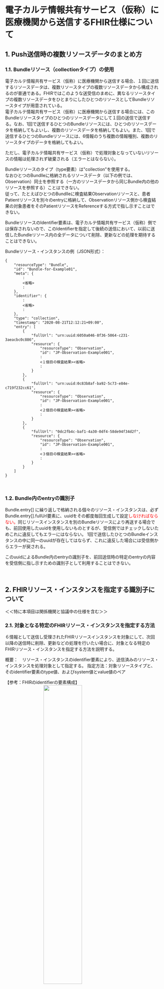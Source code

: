<style type="text/css">

table {
  border: solid 1px black;
  border-collapse: collapse;
}
 
table td {
  border: solid 1px black;

}

table th {
  border: solid 1px black;
}
   h1 {
      counter-reset: chapter;
    }

    h2 {
      counter-reset: sub-chapter;
    }

    h3 {
      counter-reset: section;
    }

    h4 {
      counter-reset: sub-section;
    }

    h5 {
      counter-reset: composite;
    }

    h6 {
      counter-reset: sub-composite;
    }

    h1:before {
      color: black;
      counter-increment: bchapter;
      content:  " ";
    }

    h2:before {
      color: black;
      counter-increment: chapter;
      content: counter(chapter) ". ";
    }

    h3:before {
      color: black;
      counter-increment: sub-chapter;
      content: counter(chapter) "."counter(sub-chapter) ". ";
    }


    h4:before {
      color: black;
      counter-increment: section;
      content: counter(chapter) "."counter(sub-chapter) "."counter(section) " ";
    }

    h5:before {
      color: black;
      counter-increment: sub-section;
      content: counter(chapter) "."counter(sub-chapter) "."counter(section) "."counter(sub-section) " ";
    }

    h6:before {
      color: black;
      counter-increment: sub-sub-section;
      content: "　　"counter(sub-sub-section) "）";
    }

</style>




# 電子カルテ情報共有サービス（仮称）に医療機関から送信するFHIR仕様について

## Push送信時の複数リソースデータのまとめ方
### Bundleリソース（collectionタイプ）の使用
電子カルテ情報共有サービス（仮称）に医療機関から送信する場合、１回に送信するリソースデータは、複数リソースタイプの複数リソースデータから構成されるのが普通である。FHIRではこのような送受信のまめに、異なるリソースタイプの複数リソースデータをひとまりにしたひとつのリソースとしてBundleリソースタイプが用意されている。<br>
電子カルテ情報共有サービス（仮称）に医療機関から送信する場合には、このBundleリソースタイプのひとつのリソースデータにして１回の送信で送信する。なお、1回で送信するひとつのBundleリソースには、ひとつのリソースデータを格納してもよいし、複数のリソースデータを格納してもよい。また、1回で送信するひとつのBundleリソースには、6情報のうち複数の情報種別、複数のリソースタイプのデータを格納してもよい。

ただし、電子カルテ情報共有サービス（仮称）で処理対象となっていないリソースの情報は処理されず破棄される（エラーとはならない）。

Bundleリソースのタイプ（type要素）は"collection"を使用する。<br>
なおひとつのBundlleに格納されるリソースデータ（以下の例では、Observation）同士を参照する（一方のリソースデータから同じBundle内の他のリソースを参照する）ことはできない。<br>
従って、たとえばひとつのBundlleに検査結果Observationリソースと、患者Patientリソースを別々のentryに格納して、Observationリソース側から検査結果の対象患者をそのPatientリソースをReferenceする方式で指し示すことはできない。

BundleリソースのIdentifier要素は、電子カルテ情報共有サービス（仮称）側では保存されないので、このIdentifierを指定して後続の送信において、以前に送信したBundleリソース内の全データについて削除、更新などの処理を期待することはできない。

Bundleリソース・インスタンスの例（JSON形式）：
```
{
    "resourceType": "Bundle",
    "id": "Bundle-for-Example01",
    "meta": {
        :
        <省略>
        :
    },
    "identifier": {
        :
        <省略>
        :
    },
    "type": "collection",
    "timestamp": "2020-08-21T12:12:21+09:00",
    "entry": [
        {
            "fullUrl": "urn:uuid:6050a046-8f36-5064-c231-3aeacbc0c886",
            "resource": {
                "resourceType": "Observation",
                "id": "JP-Observation-Example001",
                :
                <１個目の検査結果><省略>
                :
            }
        },
        {
            "fullUrl": "urn:uuid:0c83b8af-ba92-5c73-e84e-c719f232cc61",
            "resource": {
                "resourceType": "Observation",
                "id": "JP-Observation-Example001",
                :
                <２個目の検査結果><省略>
                :
            }
        },
        {
            "fullUrl": "0dc2fb4c-baf1-4a30-0df4-58de94f34d2f",
            "resource": {
                "resourceType": "Observation",
                "id": "JP-Observation-Example001",
                :
                <３個目の検査結果><省略>
                :
            }
        }
    ]
}
```

<br>

### Bundle内のentryの識別子
Bundle.entry[] に繰り返しで格納される個々のリソース・インスタンスは、必ずBundle.entry[].fullUrl要素に、uuidをその都度毎回生成して設定<span style="color: red; ">しなければならない。</span>同じリソースインスタンスを別のBundleリソースにより再送する場合でも、前回使用したuuidを使用しないものとするが、受信側ではチェックしないためこれに違反してもエラーにはならない。
1回で送信したひとつのBundleインスタンスの中に同一のuuidが存在してはならず、これに違反した場合には受信側からエラーが戻される。

このuuidによるBundle内のentryの識別子を、前回送信時の特定のentryの内容を受信側に指し示すための識別子として利用することはできない。

<br>

## FHIRリソース・インスタンスを指定する識別子について
＜＜特に本項目は関係機関と協議中の仕様を含む＞＞<br>

### 対象となる特定のFHIRリソース・インスタンスを指定する方法
６情報として送信し受理されたFHIRリソースインスタンスを対象にして、次回以降の送信時に削除、更新などの処理を行いたい場合に、対象となる特定のFHIRリソース・インスタンスを指定する方法を説明する。

概要：　リソース・インスタンスのidentifier要素により、送信済みのリソース・インスタンスを処理対象として指定する。
指定方法：対象リソースタイプと、そのidentifier要素のtype値、およびsystem値とvalue値のペア

【参考：FHIRのidentifierの要素構成】
<img src="identifier.png" style="display: block; margin: auto;" width="50%"><br clear="all">

通常、１回のオーダや結果報告で、複数の処方薬、複数の検査結果項目が発生するので、その複数のリソースインスタンスを１回のBundleで送信する。
Bundleに含まれる個々のリソース・インスタンスのidentifier要素が、 そのリソース・インスタンスを一意に識別できるidentiferか、それとも１回のオーダや報告に含まれるすべてのリソースを一括して指定しているかの違いにより、以下の２通りのシステムがありうる。
<table>
<tr>

<td>
<img src="identifier-typeA.png" style="display: block; margin: auto;" width="100%"><br clear="all">

</td>
<td>
<img src="identifier-typeB.png" style="display: block; margin: auto;" width="100%"><br clear="all">

</td>
</tr>
</table>
  - ＜IdentifierタイプA＞：　リソース・インスタンスひとつひとつを個別に異なるインスタンスとして識別できる個別のidentifierを、送信する側が割り当てることができる。最初の送信の後の（２回目以降での）更新や削除の指示において、１回目に送信したときと同じidentifierを指定すれば１回目に送信したときのリソース・インスタンスを間違いなく指し示すことができるシステムである。このタイプのシステムでは、削除や更新は個々のリソース・インスタンスごとに可能である。
  注意が必要なのは、一見、個々のリソース・インスタンスごとに異なるidentifierが割り当てられていても、例えばひとつの処方箋内の医薬品の出現順序や結果報告書の項目順序に依存した順序番号などを割り当てているようなシステムがある。こうしたシステムでは、１回目と２回目で処方医薬品の数が変更されているような場合には同じidentifierが異なる処方医薬品情報を指し示してしまうことがあるので、＜IdentifierタイプA＞とはならない。この場合には、次に記載する＜IdentifierタイプB＞のidentifierを別に生成して設定する必要がある。
  - ＜IdentifierタイプB＞：　リソースインスタンスひとつひとつは区別されず、オーダ番号や結果報告書番号のように１回のオーダ単位での識別しかできないid情報を割り当てるシステムの場合がある。このようなシステムでは、削除や更新は１回のオーダや結果報告に含まれるすべてのリソース・インスタンスに対して一括して実施するのが普通である。たとえばただひとつの医薬品の処方量の変更や、1医薬品の削除だけであっても、そのときの１回の処方オーダで同時に処方したすべての医薬品に対応したすべてのリソース・インスタンスをまとめて削除した上で、それらすべてを新規に登録しなおすことが必要である。この場合、１回のオーダや結果報告に含まれるすべてのリソース・インスタンスは同じidentifierを持っている必要があり、こうしたシステムを＜IdentifierタイプB＞とする。
- Bundleリソースに格納されるすべてのリソース・インスタンスには、Identifier要素に必ず＜IdentifierタイプA＞または＜IdentifierタイプB＞のどちらかに対応する決められたtype値を設定しなければならない（後述）。その上でsystem値と、その下で一意となるそれぞれのvalueを生成して設定<span style="color: red; ">しなければならない。</span>
すなわち、
  - ＜IdentifierタイプA＞では、その医療機関のそのシステム系統では、過去未来に跨がり、すべてのリソース・インスタンスをひとつひとつ、必ず一意に、同じものとして識別できるID値をidentifier.valueに設定<span style="color: red; ">しなければならない。</span>
  - ＜IdentifierタイプB＞では、その医療機関のそのシステム系統では、過去未来に跨がり、リソース・インスタンスが含まれるオーダ単位や結果報告書単位で一意に識別できるID値（たとえばオーダ番号や結果報告書番号）をidentifier.valueに設定<span style="color: red; ">しなければならない。</span>このタイプでは、同じオーダ単位や結果報告書単位に含まれるすべてのリソース・インスタンスには同一のidentifierが少なくともひとつ付与<span style="color: red; ">されなければならない。</span>

<table>
<tr>
<img src="identifier-typetype.png" style="display: block; margin: auto;" width="80%"><br clear="all">
</tr>
</table>

＜IdentifierタイプA＞または＜IdentifierタイプB＞における、identifier要素のtype値の設定方法：

```
1) ＜IdentifierタイプA＞の場合のidentifier.typeの例：
"type": {
  "coding": [
    {
      "system": "http://hl7.org/fhir/ValueSet/identifier-type",
      "code": "ACSN"
    }
  ]
}
```
```
2) ＜IdentifierタイプB＞の場合で、identifierとしてオーダ番号を設定する場合のidentifier.typeの例：
"type": {
  "coding": [
    {
      "system": "http://hl7.org/fhir/ValueSet/identifier-type",
      "code": "PLAC"
    }
  ]
}
```
```
3) ＜IdentifierタイプB＞の場合で、identifierとして実施番号や報告書番号を設定する場合のidentifier.typeの例：
"type": {
  "coding": [
    {
      "system": "http://hl7.org/fhir/ValueSet/identifier-type",
      "code": "FILL"
    }
  ]
}
```
なお、2)と3)は厳密に区別する必要はなく、＜IdentifierタイプB＞であれば、2)3)のどちらの方法で設定しても構わない。
以上の仕様の意味を理解するために、受信側のサービスの処理内容を説明する。

### 電子カルテ情報共有サービス（仮称）での処理内容の説明
  前提として、以下で扱うidentifier.type要素には前項で定められた固定値のいずれかが設定<span style="color: red; ">されていなければならない。</span>

  1. 処理要求時に受信したBundleリソースに含まれる個々のリソース・インスタンスについて、そのリソースのidentifier要素のtype要素が＜IdentifierタイプA＞または＜IdentifierタイプB＞のどちらかであれば、そのリソースを処理要求元のリソースとする。それ以外のリソースは無視する。
  1. 処理要求元のリソースのidentifierとsystem値、value値のペアが一致するリソースをすべて検索して、ヒットした全てのFHIRリソースインスタンスを処理対象のリソースとする。ただし、＜IdentifierタイプA＞の場合には、ヒットしたFHIRリソースインスタンスが複数あればエラーとなり何もしない。
  1. 削除処理
    前項で処理対象となったすべてのリソースについて指定された削除処理を行なう。
    削除処理の途中で失敗した対象があった場合には、この処理すべて（今回の削除処理すべて）を中止し、削除処理の前の状態に戻る（ロールバック）。
    削除処理要求の場合には、処理要求元のリソースにはidentifier要素だけがあれば、他の要素は（必須要素も含め）なくても構わない。すなわちそのリソースのvalidationは行わない。
  1. 更新処理の場合には、削除＋新規登録の処理を、ひとつの「identifierとsystem値、value値のペア」ごとに行うことによって更新処理を実現する。そのため、まず上記削除処理をひとつの「identifierとsystem値、value値のペア」を対象として、該当するすべての対象リソースに対して行なう。次に、処理要求元のリソースのうちその「identifierとsystem値、value値のペア」のものをすべて新規登録する。
  一連の削除ー新規登録が成功した場合には、次の「identifierとsystem値、value値のペア」を対象とした処理に移る。
  <br>この「identifierとsystem値、value値のペア」を対象とした、「削除、登録」の途中で失敗またはエラーとなる対象があった場合には、すべて（削除＋更新のうちの削除を含むすべての処理）を中止し、その「identifierとsystem値、value値のペア」に関する「削除＋更新」の処理前の状態に戻る（ロールバック）。
  <br>なお、指定された対象となる既存のFHIRリソースインスタンスと比べて更新データに過不足があっても構わない。

以上の処理要件を満せるよう、６情報の各リソースインスタンスには、送信側の責任で適切にidentifier要素のsystem値とvalue値とを設定すること。


## 検体検査結果情報における検査項目のコーディング規則
いわゆる6情報のうち、検体検査結果情報は、Observationリソースタイプを使用し、Profile「診療情報コアサマリー用　Observationリソース（検体検査結果／感染症検体検査結果）プロファイル」に準拠してデータを作成するものとする。
検査項目を識別する情報は、code要素に設定される項目コード情報(code.coding要素)に、JLAC10コードまたはJLAC11コードのいずれか、またはそれに準拠した以降で説明するコードのいずれかの情報を必ず設定<span style="color: red; ">しなければならない。</span>いずれも設定されていない場合には、エラーとして扱われる。

以下では「JLACコード」とは、JLAC10コードまたはJLAC11コードを指す。

### 「臨床検査項目基本コードセット」＊に掲載される検査項目の場合：
[臨床検査項目基本コードセット一覧](ccslabo43set.html)
```
 * 「臨床検査項目基本コードセット」 : 別に厚生労働省が定める、6情報の「臨床検査項目基本コードセット」（43項目）を指す。
```
 - 「臨床検査項目基本コードセット」に掲載される当該項目の、同リストに掲載されているJLACコード
 - 掲載される当該項目の、同リストに掲載されているJLACコードから、測定法コード部分3桁を998または999（「998:測定法を問わず」「999:その他の測定法」の意味）に置き換えたコード：これは、測定法3桁のコーディングが正しくできない場合（998:測定法を問わず）や、掲載されているコードと測定法が異なると考えられる場合（999:その他の測定法）に使用することができる。
この場合のsystem値は検体検査情報の説明を参照のこと。

#### 検査項目名称について
コードに対応する（code.coding[n].displayに設定する）項目名称は、「臨床検査項目基本コードセット」掲載される当該項目の、同リストに掲載されている項目名称の文字列をそのまま設定<span style="color: red; ">しなければならない。</span>

#### 施設固有の検査項目コードとその名称の設定について
JLAC10コードの設定の有無に関わらず、施設固有コードとそれに対応する施設固有名称のペアは、上記コードを設定したcode.codingとは別のcode.codingに設定（code.coding.codeとcode.coding.displayに設定）<span style="color: red; ">しなければならない。</span>
この場合のsystem値は"http://jpfhir.jp/fhir/eClinicalSummary/ValueSet/JP_CCS_ObsLabResult_LocalCode_CS"を固定で設定する。

### 「臨床検査項目基本コードセット」に掲載されない検査項目の場合：
 - 当該項目のJLACコード
 - 当該項目のJLACコードから、測定法コード部分3桁を998または999（「998:測定法を問わず」「999:その他の測定法」の意味）に置き換えたコード。
 - 未標準化コード＝すべて9からなる17桁のコード（<span style="color: blue; ">99999999999999999</span>）：これは、なんらかの理由でJLACコードに対応づけられたデータを作成できない場合や、測定法以外の部分についても不正確である可能性が高い場合に、未標準化コードを表す意味で例外的に許容される。
この場合のsystem値は検体検査情報の説明を参照のこと。

#### 検査項目名称について
コードに対応する（code.coding[n].displayに設定する）項目名称は、JLACコードに対応する標準検査項目名称は定義されていないので、その項目を表す施設固有の名称文字列を適宜設定する。なお、未標準化コードに対応する名称には、<span style="color: blue; ">"未標準化コード項目(JLAC)"</span>という文字列を設定する。

#### 施設固有の検査項目コードとその名称の設定について
JLAC10コード、未標準化コードの設定の有無に関わらず、施設固有コードとそれに対応する施設固有名称のペアは、上記コードを設定したcode.codingとは別のcode.codingに設定（code.coding.codeとcode.coding.displayに設定）<span style="color: red; ">しなければならない。</span>
この場合のsystem値は"http://jpfhir.jp/fhir/eClinicalSummary/ValueSet/JP_CCS_ObsLabResult_LocalCode_CS"を固定で設定する。

## アレルギー情報と薬剤禁忌情報の区別
いわゆる6情報のうち、アレルギー情報と薬剤禁忌情報とは同じAllergyIntoleranceリソースタイプを使用し、同じProfile「診療情報コアサマリー用　AllergyIntoleranceリソース（アレルギー情報／薬剤禁忌）プロファイル」に準拠してデータを作成するものとし、両者の区別はAllergyIntoleranceリソースデータのcategory要素とcriticality要素に設定される値の組み合わせの違いにより以下の表に従い処理される。


薬剤禁忌情報においてはcategory要素にmedication、criticality要素にhighを必ず設定することによる。利用側（電子カルテ情報共有サービス（仮称））はこの両方の条件が満たされた場合にのみ「薬剤禁忌情報」として扱、どちらかまたは両方が満たされない場合には薬剤禁忌情報ではなくアレルギー情報として取り扱う。

|category要素|criticality要素|取り扱われる<br>6情報での種別|
|---|---|---|
|medication|high|薬剤禁忌情報。|
|medication|high以外|薬剤に対するアレルギー情報。<br>薬剤禁忌情報としては扱われない。|
|medication|値なし（要素なし）|薬剤に対するアレルギー情報。<br>薬剤禁忌としては扱われない。|
|medication以外|high|薬剤以外の原因物質に対するアレルギー情報。<br>薬剤禁忌としては扱われない。|
|medication以外|high以外|薬剤以外の原因物質に対するアレルギー情報。<br>薬剤禁忌としては扱われない。|
|medication以外|値なし（要素なし）|薬剤以外の原因物質に対するアレルギー情報。<br>薬剤禁忌としては扱われない。|
|値なし（要素なし）|値なし（要素なし）|なんらかのアレルギー情報。<br>薬剤禁忌としては扱われない。|

<br>

## 感染症情報とそれ以外の検体検査結果情報の区別
いわゆる6情報のうち、感染症情報とそれ以外の検体検査結果情報とは、同じObservationリソースタイプを使用し、同じProfile「診療情報コアサマリー用　Observationリソース（検体検査結果／感染症検体検査結果）プロファイル」に準拠してデータを作成するものとし、両者の区別はcode要素に設定される項目コード情報がJLAC10コードまたはJLAC11コードにより、
別に厚生労働省が定める「6情報における感染症検査項目リスト（仮称）」に含まれるコードである場合には、感染症情報として処理される。従って、感染症情報として検査情報を送信する場合には、必ず「6情報における感染症検査項目リスト（仮称）」に記載のJLAC10コードまたはJLAC11コードによりコーディング<span style="color: red; ">しなければならない。</span>


<br>

## 保険個人識別子の格納
電子カルテ情報共有サービス（仮称）に医療機関から送信する場合には、個人識別子として、保険者情報と被保険者情報を送信することが必須である。このためFHIRリソースの患者情報であるPatientリソースのidentifier要素にこの識別子情報を設定<span style="color: red; ">しなければならない。</span><br>以下にその仕様を示す。<br>
なお、Patientリソースが、別のリソースに包含されるContainedリソースとなっているにもPatientリソースのidentifier要素にこの識別子情報を設定<span style="color: red; ">しなければならない。</span>

### 「保険個人識別子」の文字列仕様
個人識別子として、保険者情報と被保険者情報とを以下の仕様で連携した文字列を使用する。<br>
本仕様では、以下、これを「保険個人識別子」と称する。また英数字は１バイト系文字の英数字を指す。<br>
保険個人識別子:　以下の各情報（要素）を半角コロン（文字コード１６進数 5A）で結合する。<br>
要素を省略する、とある場合には、長さ０の文字列とする。<br>

 - 保険者等番号:　英数字８桁　保険者番号。８桁に満たない場合は、先頭に半角ゼロを追加して８桁とする。<br>
　　（保険者等番号とは、保険者番号または公費負担者番号を指す）<br><br>
 - 被保険者証（手帳）等の記号:　英数または全角文字。健康保険被保険者証、船員保険被保険者証、受給資格者票及び国民健康保険被保険者証等の「記号及び番号」欄の記号を記録する。全角だけからなる文字列または半角だけからなる文字列のどちらかとする。英数字だけの場合には 1 バイト系（半角）文字だけから構成するか、または全角文字だけから構成する。記号または仮名漢字を含む場合には、英数字を含めすべて全角文字だけから構成する。なお、いずれの場合にも、全角空白を含めないこととする。被保険者証（手帳）等の番号だけしかない場合には、本要素は省略する。<br><br>
 - 被保険者証（手帳）等の番号:　英数または全角文字。健康保険被保険者証、船員保険被保険者証、受給資格者票及び国民健康保険被保険者証等の「記号及び番号」欄の番号、または後期高齢者被保険者証の被保険者番号を記録する。全角だけからなる文字列または半角だけからなる文字列のどちらかとする。英数字だけの場合には 1 バイト系（半角）文字だけから構成するか、または全角文字だけから構成する。記号または仮名漢字を含む場合には、英数字を含めすべて全角文字だけから構成する。なお、いずれの場合にも、全角空白を含めないこととする。<br><br>
 - 被保険者証等枝番: 「被保険者証等枝番」に対応する文字列。半角数字2桁固定とする。枝番がない（表記されていない）場合には、00とするのではなく本要素は省略する。<br>
<br>
例）保険者等番号＝12345、被保険者証（手帳）等の記号＝あいう、被保険者証（手帳）等の番号＝１８７、枝番＝05 の場合、<br>
　　保険個人識別子＝ "00012345:あいう:１８７:05" となる。<br>
　被保険者証（手帳）等の記号と枝番がない場合には<br>
　　保険個人識別子＝ "00012345::１８７:" となる。この場合、最後のコロンは必須である。<br><br>

### 保険個人識別子の格納方法
保険個人識別子は、Patientリソースのidentifier要素のvalueに記述する。この場合、system値には、「保険個人識別子」であることを示す「http:/jpfhir.jp/fhir/ccs/Idsysmem/JP_Insurance_member/保険者等番号８桁文字列」を設定する。
```
    {
      "resourceType": "Patient",
      "id": "Patient1",
        <省略>
      "identifier": [
        {
          "system": "urn:oid:1.2.392.100495.20.3.51.11234567890",
          "value": "12345"
        },
        {
          "system": "http:/jpfhir.jp/fhir/ccs/Idsysmem/JP_Insurance_member/00012345",
          "value": "00012345:あいう:１８７:05"
        }
      ],
      "name": [
        <省略>
```


## 長期保存の対象であることのフラグ情報の格納
電子カルテ情報共有サービス（仮称）に医療機関から送信する場合、送信するFHIRリソースが長期保存対象の情報である場合には、そのことを明示的に示すため、>それぞれのリソース識別子情報を設定<span style="color: red; ">しなければならない</span>。<br>以下にその仕様を示す。<br>

### 長期保存情報の仕様
リソースのデータを長期保存対象とする場合には、そのリソースのデータにおけるmeta要素のtag要素に以下の形式で記述<span style="color: red; ">しなければならない。</span><br>
　meta.tag.system = "http:/jpfhir.jp/fhir/ccs/CodeSystem/JP_ehrexs_indication"　(この固定値とする)<br>
　meta.tag.code = "LTS"　(この固定値とする)<br>

```
{
  "resourceType": "AllergyIntolerance",
  "id": "Example-allergy",
  "meta": {
    :
    <省略>
    :
    "tag": {[
      {
        "system": "http:/jpfhir.jp/fhir/ccs/CodeSystem/JP_ehrexs_indication",
        "code": "LTS"
      }
    ]
    }

  },
```

## 病名情報における【未告知病名】であることのフラグ情報の格納
【未告知病名】とは、電子カルテ病名の登録済みの病名であるが、医療者がその病気の説明をまだ患者本人に対して病名やその病状を十分に説明していない段階であり、この病名情報を患者に提供する際には特別の配慮を必要とするものとして、電子カルテの病名登録画面上で、「未告知病名」として登録してある（または同様の意味あいのフラグを付与してある）病名情報のことである。
電子カルテ情報共有サービス（仮称）に医療機関からこの病名情報を送信する場合、送信する病名FHIRリソースにそのことを明示的に示すため、特別なリソース識別子情報を設定<span style="color: red; ">しなければならない。</span><br>以下にその仕様を示す。<br>

### 【未告知病名】情報の仕様
病名リソース（Conditionリソース）におけるmeta要素のtag要素に以下の形式で記述<span style="color: red; ">しなければならない。</span><br>
　meta.tag.system = "http:/jpfhir.jp/fhir/ccs/CodeSystem/JP_ehrexs_indication"　(この固定値とする)<br>
　meta.tag.code = "UNINFORMED"　(この固定値とする)<br>

```
{
  "resourceType": "Condition",
  "id": "Example-condition",
  "meta": {
    :
    <省略>
    :
    "tag": {[
      {
        "system": "http:/jpfhir.jp/fhir/ccs/CodeSystem/JP_ehrexs_indication",
        "code": "UNINFORMED"
      }
    ]
    }

  },
```

<br>



